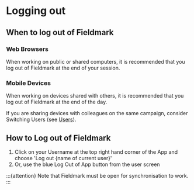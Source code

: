 # Logging out

## When to log out of Fieldmark

### Web Browsers

When working on public or shared computers, it is recommended that you log out of Fieldmark at the end of your session.

### Mobile Devices

When working on devices shared with others, it is recommended that you log out of Fieldmark at the end of the day.

If you are sharing devices with colleagues on the same campaign, consider Switching Users (see [Users](Users)).  

## How to Log out of Fieldmark

1. Click on your Username at the top right hand corner of the App and choose 'Log out {name of current user}'
2. Or, use the blue Log Out of App  button from the user screen

:::{attention}
Note that Fieldmark must be open for synchronisation to work.
:::